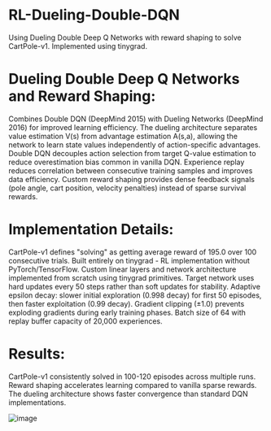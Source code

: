 # RL-Dueling-Double-DQN
Using Dueling Double Deep Q Networks with reward shaping to solve CartPole-v1. Implemented using tinygrad.

# Dueling Double Deep Q Networks and Reward Shaping:

Combines Double DQN (DeepMind 2015) with Dueling Networks (DeepMind 2016) for improved learning efficiency.
The dueling architecture separates value estimation V(s) from advantage estimation A(s,a), allowing the network to learn state values independently of action-specific advantages.
Double DQN decouples action selection from target Q-value estimation to reduce overestimation bias common in vanilla DQN.
Experience replay reduces correlation between consecutive training samples and improves data efficiency.
Custom reward shaping provides dense feedback signals (pole angle, cart position, velocity penalties) instead of sparse survival rewards.

# Implementation Details:

CartPole-v1 defines "solving" as getting average reward of 195.0 over 100 consecutive trials.
Built entirely on tinygrad - RL implementation without PyTorch/TensorFlow.
Custom linear layers and network architecture implemented from scratch using tinygrad primitives.
Target network uses hard updates every 50 steps rather than soft updates for stability.
Adaptive epsilon decay: slower initial exploration (0.998 decay) for first 50 episodes, then faster exploitation (0.99 decay).
Gradient clipping (±1.0) prevents exploding gradients during early training phases.
Batch size of 64 with replay buffer capacity of 20,000 experiences.

# Results:

CartPole-v1 consistently solved in 100-120 episodes across multiple runs.
Reward shaping accelerates learning compared to vanilla sparse rewards.
The dueling architecture shows faster convergence than standard DQN implementations.

![image](https://github.com/user-attachments/assets/c53ad6f4-be71-4a32-862e-bba1ce0a4e39)
